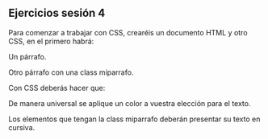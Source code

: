 ## Ejercicios sesión 4
Para comenzar a trabajar con CSS, crearéis un documento HTML y otro CSS, en el primero habrá:



Un párrafo.

Otro párrafo con una class miparrafo.


Con CSS deberás hacer que:



De manera universal se aplique un color a vuestra elección para el texto.

Los elementos que tengan la class miparrafo deberán presentar su texto en cursiva.
